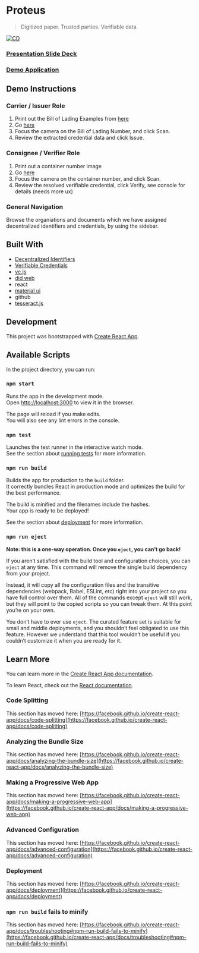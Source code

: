 # Proteus

> Digitized paper. Trusted parties. Verifiable data.

[![CD](https://github.com/transmute-industries/iata-one-record-hackathon-2021/actions/workflows/cd.yml/badge.svg)](https://github.com/transmute-industries/iata-one-record-hackathon-2021/actions/workflows/cd.yml)

### [Presentation Slide Deck](https://docs.google.com/presentation/d/1B0VIPOb0R-0qs31xV9hsNi_Hr-A08EHUF41JEjmde2U/edit?usp=sharing)

### [Demo Application](https://iata-one-record-2021.transmute.industries/)

## Demo Instructions

### Carrier / Issuer Role

1. Print out the Bill of Lading Examples from [here](./public/sanitized-bols)
2. Go [here](https://iata-one-record-2021.transmute.industries/issue)
3. Focus the camera on the Bill of Lading Number, and click Scan.
4. Review the extracted credential data and click Issue.

### Consignee / Verifier Role

1. Print out a container number image
2. Go [here](https://iata-one-record-2021.transmute.industries/verify)
3. Focus the camera on the container number, and click Scan.
4. Review the resolved verifiable credential, click Verify, see console for details (needs more ux)

### General Navigation

Browse the organiations and documents which we have assigned decentralized identifiers and credentials, by using the sidebar.

## Built With

- [Decentralized Identifiers](https://github.com/w3c/did-core)
- [Verifiable Credentials](https://github.com/w3c/vc-data-model/)
- [vc.js](https://github.com/transmute-industries/verifiable-data)
- [did web](https://github.com/w3c-ccg/did-method-web)
- react
- [material ui](https://material-ui.com/)
- github
- [tesseract.js](https://tesseract.projectnaptha.com/)

## Development

This project was bootstrapped with [Create React App](https://github.com/facebook/create-react-app).

## Available Scripts

In the project directory, you can run:

### `npm start`

Runs the app in the development mode.\
Open [http://localhost:3000](http://localhost:3000) to view it in the browser.

The page will reload if you make edits.\
You will also see any lint errors in the console.

### `npm test`

Launches the test runner in the interactive watch mode.\
See the section about [running tests](https://facebook.github.io/create-react-app/docs/running-tests) for more information.

### `npm run build`

Builds the app for production to the `build` folder.\
It correctly bundles React in production mode and optimizes the build for the best performance.

The build is minified and the filenames include the hashes.\
Your app is ready to be deployed!

See the section about [deployment](https://facebook.github.io/create-react-app/docs/deployment) for more information.

### `npm run eject`

**Note: this is a one-way operation. Once you `eject`, you can’t go back!**

If you aren’t satisfied with the build tool and configuration choices, you can `eject` at any time. This command will remove the single build dependency from your project.

Instead, it will copy all the configuration files and the transitive dependencies (webpack, Babel, ESLint, etc) right into your project so you have full control over them. All of the commands except `eject` will still work, but they will point to the copied scripts so you can tweak them. At this point you’re on your own.

You don’t have to ever use `eject`. The curated feature set is suitable for small and middle deployments, and you shouldn’t feel obligated to use this feature. However we understand that this tool wouldn’t be useful if you couldn’t customize it when you are ready for it.

## Learn More

You can learn more in the [Create React App documentation](https://facebook.github.io/create-react-app/docs/getting-started).

To learn React, check out the [React documentation](https://reactjs.org/).

### Code Splitting

This section has moved here: [https://facebook.github.io/create-react-app/docs/code-splitting](https://facebook.github.io/create-react-app/docs/code-splitting)

### Analyzing the Bundle Size

This section has moved here: [https://facebook.github.io/create-react-app/docs/analyzing-the-bundle-size](https://facebook.github.io/create-react-app/docs/analyzing-the-bundle-size)

### Making a Progressive Web App

This section has moved here: [https://facebook.github.io/create-react-app/docs/making-a-progressive-web-app](https://facebook.github.io/create-react-app/docs/making-a-progressive-web-app)

### Advanced Configuration

This section has moved here: [https://facebook.github.io/create-react-app/docs/advanced-configuration](https://facebook.github.io/create-react-app/docs/advanced-configuration)

### Deployment

This section has moved here: [https://facebook.github.io/create-react-app/docs/deployment](https://facebook.github.io/create-react-app/docs/deployment)

### `npm run build` fails to minify

This section has moved here: [https://facebook.github.io/create-react-app/docs/troubleshooting#npm-run-build-fails-to-minify](https://facebook.github.io/create-react-app/docs/troubleshooting#npm-run-build-fails-to-minify)
